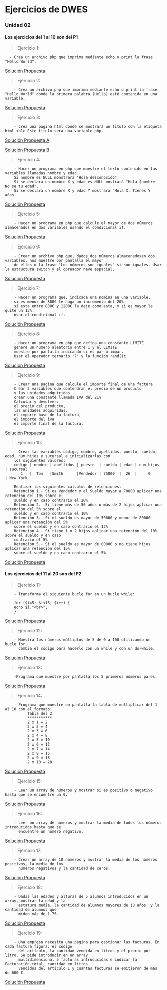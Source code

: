 # Ejercicios de DWES
  ### Unidad 02
  #### Los ejercicios del 1 al 10 son del P1

> Ejercicio 1: 
    
      - Crea un archivo php que imprima mediante echo o print la frase "Hello World".

[Solución Propuesta](https://github.com/madawgg/DWES/blob/main/UD-02/ejercicio01/index.php)

> Ejercicio 2:

        - Crea un archivo php que imprima mediante echo o print la frase "Hello World" donde la primera palabra (Hello) esté contenida en una variable.
    
[Solución Propuesta](https://github.com/madawgg/DWES/blob/main/UD-02/ejercicio02/index.php)

  > Ejercicio 3:

        - Crea una pagina html donde se mostrará un titulo con la etiqueta html <h1> Este titulo sera una variable php.  

[Solución Propuesta A](https://github.com/madawgg/DWES/blob/main/UD-02/ejercicio03/index.php)

[Solución Propuesta B](https://github.com/madawgg/DWES/blob/main/UD-02/ejercicio03b/index.php)

  > Ejercicio 4: 

        - Hacer un programa en php que muestre el texto contenido en las variables llamadas nombre y edad.
        Si nombre es NULL monstrara "Hola desconocido".
        Si se declara un nombre X y edad es NULL mostrará "Hola $nombre. No se tu edad".
        Si se declara un nombre X y edad Y mostrará "Hola X, Tienes Y años.
        
[Solución Propuesta](https://github.com/madawgg/DWES/blob/main/UD-02/ejercicio04/index.php)

  > Ejercicio 5:
    
        - Hacer un programa en php que calcule el mayor de dos números almacenados en dos variables usando el condicional if.
        
[Solución Propuesta](https://github.com/madawgg/DWES/blob/main/UD-02/ejercicio05/index.php)

  > Ejercicio 6:

        - Crear un archivo php que, dados dos números almacenadosen dos variables, nos muestre por pantalla el mayor
        de ellos o la frase "Los números son iguales" si son iguales. Usar la estructura switch y el opreador nave espacial.

[Solución Propuesta](https://github.com/madawgg/DWES/blob/main/UD-02/ejercicio06/index.php)

   > Ejercicio 7:

        - Hacer un programa que, indicada una nomina en una variable, 
        si es menor de 800€ le haga un incremento del 20%
        si esta entre 800€ y 1200€ la deje como esta, y si es mayor le quite un 15%.
        usar el condicional if.

[Solución Propuesta](https://github.com/madawgg/DWES/blob/main/UD-02/ejercicio07/index.php)

  > Ejercicio 8:

        - Hacer un programa en php que defina una constante LIMITE
        genere un numero aleatorio entre 1 y el LIMITE
        muestre por pantalla indicando si es par o impar.
        Usar el operador ternario '?' y la funcion rand()ç

[Solución Propuesta](https://github.com/madawgg/DWES/blob/main/UD-02/ejercicio08/index.php)

  > Ejercicio 9:

        - Crear una pagina que calcule el importe final de una factura
        Crear 2 variables que contendran el precio de un producto
        y las unidades adquiridas.
        crear una constante llamada IVA del 21%
        Calcular y devolver:
        el precio del producto, 
        las unidades adquiridas,
        el importe base de la factura,
        el importe del iva 
        el importe final de la factura.

[Solución Propuesta](https://github.com/madawgg/DWES/blob/main/UD-02/ejercicio09/index.php)

  > Ejercicio 10:

        - Crear las variables código, nombre, apellidos, puesto, sueldo, edad, num hijos y sucursal e inicializarlas con
        los siguientes valores:
        codigo | nombre | apellidos | puesto  | sueldo | edad | num_hijos | sucursal
           1   |  Tom   |Smith      |Vendedor | 75000  |  26  |     0     | New York

        Realizar los siguientes cálculos de retenciones:
        Retención 1.- Si es Vendedor y el Sueldo mayor a 70000 aplicar una retención del 10% sobre el
        sueldo y en caso contrario el 20%
        Retención 2.- Si tiene más de 50 años o más de 2 hijos aplicar una retención del 5% sobre el
        sueldo y en caso contrario el 10%
        Retención 3.- Si el sueldo es mayor de 50000 y menor de 80000 aplicar una retención del 5%
        sobre el sueldo y en caso contrario el 12%
        Retención 4.- Si tiene 1 o 2 hijos aplicar una retención del 10% sobre el sueldo y en caso
        contrario el 5%
        Retención 5.- Si el sueldo es mayor de 80000 o no tiene hijos aplicar una retención del 15%
        sobre el sueldo y en caso contrario el 5%
  
[Solución Propuesta](https://github.com/madawgg/DWES/blob/main/UD-02/ejercicio10/index.php)

  #### Los ejercicios del 11 al 20 son del P2
  
  > Ejercicio 11:

        - Transforma el siguiente bucle for en un bucle while:

        for ($i=5; $i<15; $i++) {
        echo $i."<br>";
        }
        
[Solución Propuesta](https://github.com/madawgg/DWES/blob/main/UD-02/ejercicio11/index.php)

  > Ejercicio 12:

        - Muestra los números múltiplos de 5 de 0 a 100 utilizando un bucle for. 
          Cambia el código para hacerlo con un while y con un do-while.
          
[Solución Propuesta](https://github.com/madawgg/DWES/blob/main/UD-02/ejercicio12/index.php)

  > Ejercicio 13:

        -Programa que muestre por pantalla los 5 primeros números pares.

[Solución Propuesta](https://github.com/madawgg/DWES/blob/main/UD-02/ejercicio13/index.php)

  > Ejercicio 14:

        - Programa que muestre en pantalla la tabla de multiplicar del 1 al 10 con el formato:
              Tabla del 2
              ***********
              2 x 1 = 2
              2 x 2 = 4
              2 x 3 = 6
              2 x 4 = 8
              2 x 5 = 10
              2 x 6 = 12
              2 x 7 = 14
              2 x 8 = 16
              2 x 9 = 18
              2 x 10 = 20 

[Solución Propuesta](https://github.com/madawgg/DWES/blob/main/UD-02/ejercicio14/index.php)

  > Ejercicio 15:
 
        - Leer un array de números y mostrar si es positivo o negativo hasta que se encuentre un 0.

[Solución Propuesta](https://github.com/madawgg/DWES/blob/main/UD-02/ejercicio15/index.php)

  > Ejercicio 16:

        - Leer un array de números y mostrar la media de todos los números introducidos hasta que se
          encuentre un número negativo.

[Solución Propuesta](https://github.com/madawgg/DWES/blob/main/UD-02/ejercicio16/index.php)

  > Ejercicio 17:

        - Crear un array de 10 números y mostrar la media de los números positivos, la media de los
          números negativos y la cantidad de ceros.

[Solución Propuesta](https://github.com/madawgg/DWES/blob/main/UD-02/ejercicio17/index.php)

  > Ejercicio 18:

        - Dadas las edades y alturas de 5 alumnos introducidos en un array, mostrar la edad y la
          estatura media, la cantidad de alumnos mayores de 18 años, y la cantidad de alumnos que
          miden más de 1.75.

[Solución Propuesta](https://github.com/madawgg/DWES/blob/main/UD-02/ejercicio18/index.php)

  > Ejercicio 19:

        - Una empresa necesita una página para gestionar las facturas. En cada factura figura: el código
          del artículo, la cantidad vendida en litros y el precio por litro. Se pide introducir en un array
          multidimensional 5 facturas introducidas e indicar la Facturación total, cantidad en litros
          vendidos del artículo 1 y cuantas facturas se emitieron de más de 600 €.
          
[Solución Propuesta](https://github.com/madawgg/DWES/blob/main/UD-02/ejercicio19/index.php)
